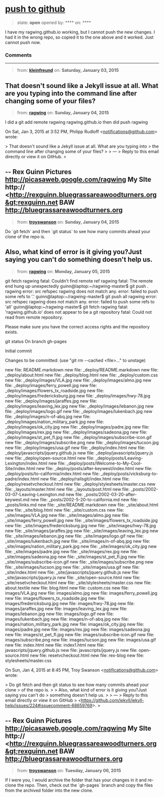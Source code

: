 # [push to github](https://github.com/jekyll/jekyll-help/issues/224)

> state: **open** opened by: **** on: ****

I have my ragwing.github.io working, but I cannot push the new changes.
I had it in the wrong repo, so copied it to the one above and it worked. 
Just cannot push now.

### Comments

---
> from: [**kleinfreund**](https://github.com/jekyll/jekyll-help/issues/224#issuecomment-68609144) on: **Saturday, January 03, 2015**

That doesn&#x27;t sound like a Jekyll issue at all. What are you typing into the command line after changing some of your files?
---
> from: [**ragwing**](https://github.com/jekyll/jekyll-help/issues/224#issuecomment-68633768) on: **Sunday, January 04, 2015**

I did a git add remote ragwing ragwing.github.io
then did push ragwing

On Sat, Jan 3, 2015 at 3:52 PM, Philipp Rudloff &lt;notifications@github.com&gt;
wrote:

&gt; That doesn&#x27;t sound like a Jekyll issue at all. What are you typing into
&gt; the command line after changing some of your files?
&gt;
&gt; —
&gt; Reply to this email directly or view it on GitHub.
&gt;



-- 
Rex Guinn
Pictures http://picasaweb.google.com/ragwing
My SIte http:// &lt;http://rexguinn.bluegrassareawoodturners.org&gt;rexguinn.net
BAW http://bluegrassareawoodturners.org
---
> from: [**troyswanson**](https://github.com/jekyll/jekyll-help/issues/224#issuecomment-68659769) on: **Sunday, January 04, 2015**

Do &#x60;git fetch&#x60; and then &#x60;git status&#x60; to see how many commits ahead your clone of the repo is.

Also, what kind of error is it giving you?Just saying you can&#x27;t do something doesn&#x27;t help us.
---
> from: [**ragwing**](https://github.com/jekyll/jekyll-help/issues/224#issuecomment-68809055) on: **Monday, January 05, 2015**

git fetch  ragwing
fatal: Couldn&#x27;t find remote ref ragwing
fatal: The remote end hung up unexpectedly
guinn@laptop:~/ragwing-master$ git push . ragwing
error: src refspec ragwing does not match any.
error: failed to push some refs to &#x27;.&#x27;
guinn@laptop:~/ragwing-master$ git push all ragwing
error: src refspec ragwing does not match any.
error: failed to push some refs to &#x27;all&#x27;
guinn@laptop:~/ragwing-master$ git fetch ragwing
fatal: &#x27;ragwing.github.io&#x27; does not appear to be a git repository
fatal: Could not read from remote repository.

Please make sure you have the correct access rights
and the repository exists.

git status
On branch gh-pages

Initial commit

Changes to be committed:
  (use &quot;git rm --cached &lt;file&gt;...&quot; to unstage)

new file:   README.markdown
new file:   _deploy/README.markdown
new file:   _deploy/about.html
new file:   _deploy/blog.html
new file:   _deploy/custom.css
new file:   _deploy/images/VLA.jpg
new file:   _deploy/images/almo.jpg
new file:   _deploy/images/ferry_powell.jpg
new file:   _deploy/images/flowers_tx_roadside.jpg
new file:   _deploy/images/fredericksburg.jpg
new file:   _deploy/images/hwy-78.jpg
new file:   _deploy/images/jaraffes.jpg
new file:   _deploy/images/leaving_lex.jpg
new file:   _deploy/images/lebanon.jpg
new file:   _deploy/images/logo.gif
new file:   _deploy/images/lukenbach.jpg
new file:   _deploy/images/n-of-abq.jpg
new file:   _deploy/images/nation_military_park.jpg
new file:   _deploy/images/ok_city.jpg
new file:   _deploy/images/padre.jpg
new file:   _deploy/images/rex.jpg
new file:   _deploy/images/sadeona.jpg
new file:   _deploy/images/st_pet_fl.jpg
new file:   _deploy/images/subscribe-icon.gif
new file:   _deploy/images/subscribe.png
new file:   _deploy/images/tucson.jpg
new file:   _deploy/images/usa.gif
new file:   _deploy/index.html
new file:   _deploy/javascripts/jquery.github.js
new file:   _deploy/javascripts/jquery.js
new file:   _deploy/open-source.html
new file:   _deploy/posts/Leaving-Lexington/index.html
new file:   _deploy/posts/Welcome-to-My-Cool-Site/index.html
new file:   _deploy/posts/after-keywest/index.html
new file:   _deploy/posts/to-california/index.html
new file:   _deploy/posts/vicksburg-to-padre/index.html
new file:   _deploy/railsgit/index.html
new file:   _deploy/resetvcheckout.html
new file:   _deploy/stylesheets/master.css
new file:   _layouts/master.html
new file:   _layouts/post.html
new file:   _posts/2002-03-07-Leaving-Lexington.md
new file:   _posts/2002-03-20-after-keywest.md
new file:   _posts/2002-5-20-to-california.md
new file:   _posts/links.md
new file:   _site/README.markdown
new file:   _site/about.html
new file:   _site/blog.html
new file:   _site/custom.css
new file:   _site/images/VLA.jpg
new file:   _site/images/almo.jpg
new file:   _site/images/ferry_powell.jpg
new file:   _site/images/flowers_tx_roadside.jpg
new file:   _site/images/fredericksburg.jpg
new file:   _site/images/hwy-78.jpg
new file:   _site/images/jaraffes.jpg
new file:   _site/images/leaving_lex.jpg
new file:   _site/images/lebanon.jpg
new file:   _site/images/logo.gif
new file:   _site/images/lukenbach.jpg
new file:   _site/images/n-of-abq.jpg
new file:   _site/images/nation_military_park.jpg
new file:   _site/images/ok_city.jpg
new file:   _site/images/padre.jpg
new file:   _site/images/rex.jpg
new file:   _site/images/sadeona.jpg
new file:   _site/images/st_pet_fl.jpg
new file:   _site/images/subscribe-icon.gif
new file:   _site/images/subscribe.png
new file:   _site/images/tucson.jpg
new file:   _site/images/usa.gif
new file:   _site/index.html
new file:   _site/javascripts/jquery.github.js
new file:   _site/javascripts/jquery.js
new file:   _site/open-source.html
new file:   _site/resetvcheckout.html
new file:   _site/stylesheets/master.css
new file:   about.textile
new file:   blog.html
new file:   custom.css
new file:   images/VLA.jpg
new file:   images/almo.jpg
new file:   images/ferry_powell.jpg
new file:   images/flowers_tx_roadside.jpg
new file:   images/fredericksburg.jpg
new file:   images/hwy-78.jpg
new file:   images/jaraffes.jpg
new file:   images/leaving_lex.jpg
new file:   images/lebanon.jpg
new file:   images/logo.gif
new file:   images/lukenbach.jpg
new file:   images/n-of-abq.jpg
new file:   images/nation_military_park.jpg
new file:   images/ok_city.jpg
new file:   images/padre.jpg
new file:   images/rex.jpg
new file:   images/sadeona.jpg
new file:   images/st_pet_fl.jpg
new file:   images/subscribe-icon.gif
new file:   images/subscribe.png
new file:   images/tucson.jpg
new file:   images/usa.gif
new file:   index.html
new file:   index1.html
new file:   javascripts/jquery.github.js
new file:   javascripts/jquery.js
new file:   open-source.html
new file:   resetvcheckout.html
new file:   rex-blog
new file:   stylesheets/master.css


On Sun, Jan 4, 2015 at 8:45 PM, Troy Swanson &lt;notifications@github.com&gt;
wrote:

&gt; Do git fetch and then git status to see how many commits ahead your clone
&gt; of the repo is.
&gt;
&gt; Also, what kind of error is it giving you?Just saying you can&#x27;t do
&gt; something doesn&#x27;t help us.
&gt;
&gt; —
&gt; Reply to this email directly or view it on GitHub
&gt; &lt;https://github.com/jekyll/jekyll-help/issues/224#issuecomment-68659769&gt;.
&gt;



-- 
Rex Guinn
Pictures http://picasaweb.google.com/ragwing
My SIte http:// &lt;http://rexguinn.bluegrassareawoodturners.org&gt;rexguinn.net
BAW http://bluegrassareawoodturners.org
---
> from: [**troyswanson**](https://github.com/jekyll/jekyll-help/issues/224#issuecomment-68936230) on: **Tuesday, January 06, 2015**

If I were you, I would archive the folder that has your changes in it and re-clone the repo. Then, check out the &#x60;gh-pages&#x60; branch and copy the files from the archived folder into the new clone.
